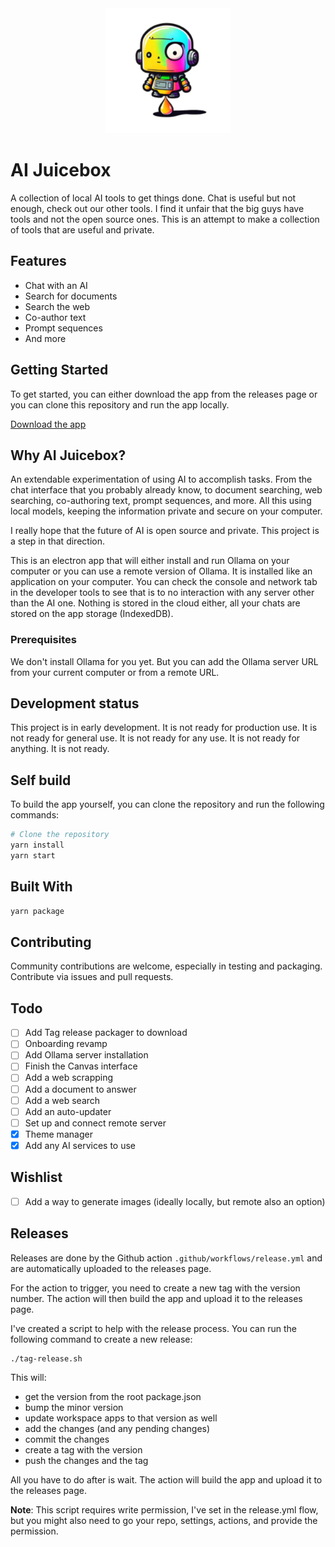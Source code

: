 <div align="center">
  <img alt="Juicebox by AI Juicing" src="logo.png" width="200" />
</div>

# AI Juicebox

A collection of local AI tools to get things done. Chat is useful but not enough, check out our other tools. I find it unfair that the big guys have tools and not the open source ones. This is an attempt to make a collection of tools that are useful and private.

## Features

- Chat with an AI
- Search for documents
- Search the web
- Co-author text
- Prompt sequences
- And more

## Getting Started

To get started, you can either download the app from the releases page or you can clone this repository and run the app locally.

[Download the app](https://github.com/desduvauchelle/ai-juicing-juicebox/releases)

## Why AI Juicebox?

An extendable experimentation of using AI to accomplish tasks. From the chat interface that you probably already know, to document searching, web searching, co-authoring text, prompt sequences, and more. All this using local models, keeping the information private and secure on your computer.

I really hope that the future of AI is open source and private. This project is a step in that direction.

This is an electron app that will either install and run Ollama on your computer or you can use a remote version of Ollama. It is installed like an application on your computer. You can check the console and network tab in the developer tools to see that is to no interaction with any server other than the AI one. Nothing is stored in the cloud either, all your chats are stored on the app storage (IndexedDB).

### Prerequisites

We don't install Ollama for you yet. But you can add the Ollama server URL from your current computer or from a remote URL.

## Development status

This project is in early development. It is not ready for production use. It is not ready for general use. It is not ready for any use. It is not ready for anything. It is not ready.

## Self build

To build the app yourself, you can clone the repository and run the following commands:

```bash
# Clone the repository
yarn install
yarn start
```

## Built With

```bash
yarn package
```

## Contributing

Community contributions are welcome, especially in testing and packaging. Contribute via issues and pull requests.

## Todo

- [ ] Add Tag release packager to download
- [ ] Onboarding revamp
- [ ] Add Ollama server installation
- [ ] Finish the Canvas interface
- [ ] Add a web scrapping
- [ ] Add a document to answer
- [ ] Add a web search
- [ ] Add an auto-updater
- [ ] Set up and connect remote server
- [x] Theme manager
- [x] Add any AI services to use

## Wishlist

- [ ] Add a way to generate images (ideally locally, but remote also an option)

## Releases

Releases are done by the Github action `.github/workflows/release.yml` and are automatically uploaded to the releases page.

For the action to trigger, you need to create a new tag with the version number. The action will then build the app and upload it to the releases page.

I've created a script to help with the release process. You can run the following command to create a new release:

```bash
./tag-release.sh
```

This will:

- get the version from the root package.json
- bump the minor version
- update workspace apps to that version as well
- add the changes (and any pending changes)
- commit the changes
- create a tag with the version
- push the changes and the tag

All you have to do after is wait. The action will build the app and upload it to the releases page.

**Note**: This script requires write permission, I've set in the release.yml flow, but you might also need to go your repo, settings, actions, and provide the permission.
